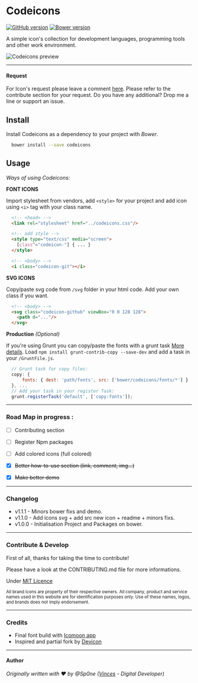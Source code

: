 # Codeicons

[![GitHub version](https://badge.fury.io/gh/Sp0ne%2Fcodeicons.svg)](https://badge.fury.io/gh/Sp0ne%2Fcodeicons)
[![Bower version](https://badge.fury.io/bo/codeicons.svg)](https://badge.fury.io/bo/codeicons)

A simple icon's collection for development languages, programming tools and other work environment.

![Codeicons preview](http://i.imgur.com/333DkF6.jpg)

---


#### Request

For Icon's request please leave a comment [here](https://github.com/Sp0ne/codeicons/issues). 
Please refer to the contribute section for your request. 
Do you have any additional? Drop me a line or support an issue.



## Install

Install Codeicons as a dependency to your project with _Bower_.

```bash
  bower install --save codeicons
```



## Usage 

_Ways of using Codeicons:_

**FONT ICONS**

Import stylesheet from vendors, add `<style>` for your project and add icon using `<i>` tag with your class name.

```html
  <!-- <head> -->
  <link rel="stylesheet" href="../codeicons.css"/>

  <!-- add style -->
  <style type="text/css" media="screen">
  	[class^="codeicon-"] { ... }
  </style>

  <!-- <body> -->
  <i class="codeicon-git"></i>
```


**SVG ICONS**

Copy/paste svg code from `/svg` folder in your html code. Add your own class if you want.

```html
  <!-- <body> -->
  <svg class="codeicon-github" viewBox="0 0 128 128">
  	<path d="..."/>
  </svg>
```

**Production** _(Optional)_

If you're using Grunt you can copy/paste the fonts with a grunt task [More details](https://github.com/gruntjs/grunt-contrib-copy).
Load  `npm install grunt-contrib-copy --save-dev` and add a task in your `/GruntFile.js`.

```js
  // Grunt task for copy files:
  copy: {
      fonts: { dest: 'path/fonts', src: ['bower/codeicons/fonts/*'] }
  }, ...
  // Add your task in your register Task:
  grunt.registerTask('default', ['copy:fonts']);
```

---



### Road Map in progress : 

- [ ] Contributing section
- [ ] Register Npm packages 
- [ ] Add colored icons (full colored)
- [x] ~~Better how-to-use section (link, comment, img...)~~
- [x] ~~Make better demo~~



- - -



### Changelog

- v1.1.1 - Minors bower fixs and demo.
- v1.1.0 - Add icons svg + add src new icon + readme + minors fixs.
- v1.0.0 - Initialisation Project and Packages on bower.



---



### Contribute & Develop

First of all, thanks for taking the time to contribute!

Please have a look at the CONTRIBUTING.md file for more informations.

Under [MIT Licence](https://github.com/Sp0ne/codeicons/blob/master/LICENSE)

<sub>All brand icons are property of their respective owners. All company, product and service names used in this website are for identification purposes only. Use of these names, logos, and brands does not imply endorsement.</sub>



---



### Credits

- Final font build with [Icomoon app](https://icomoon.io/)
- Inspired and partial fork by [Devicon](https://devicon.fr/)



---



#### Author

_Originally written with ♥ by @Sp0ne ([Vinces](https://vinces.io ) - Digital Developer)_